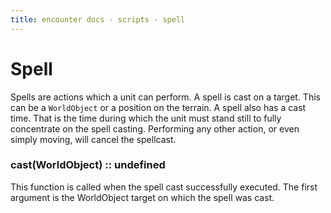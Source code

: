 ```yaml
---
title: encounter docs - scripts - spell
---
```


# Spell

Spells are actions which a unit can perform. A spell is cast on a target. This
can be a `WorldObject` or a position on the terrain. A spell also has a cast
time. That is the time during which the unit must stand still to fully
concentrate on the spell casting. Performing any other action, or even simply
moving, will cancel the spellcast.


### cast(WorldObject) :: undefined

This function is called when the spell cast successfully executed. The first
argument is the WorldObject target on which the spell was cast.
